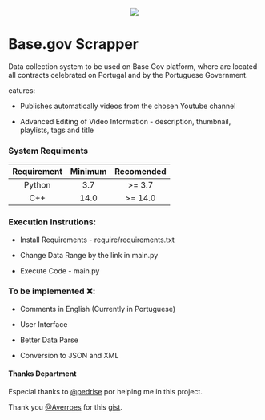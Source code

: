 <p align="center">
  <img src="https://github.com/luisalexleite/basegov-scrapper/blob/main/logo.png" />
</p>

# Base.gov Scrapper

Data collection system to be used on Base Gov platform, where are located all contracts celebrated on Portugal and by the Portuguese Government.

eatures:

- Publishes automatically videos from the chosen Youtube channel

- Advanced Editing of Video Information - description, thumbnail, playlists, tags and title

### System Requiments

| Requirement | Minimum | Recomended |
| :---------: | :-----: | :--------: |
|   Python    |   3.7   |   >= 3.7   |
|     C++     |  14.0   |  >= 14.0   |

### Execution Instrutions:

- Install Requirements - require/requirements.txt

- Change Data Range by the link in main.py

- Execute Code - main.py

### To be implemented ❌:

- Comments in English (Currently in Portuguese)

- User Interface

- Better Data Parse

- Conversion to JSON and XML

#### Thanks Department

Especial thanks to <a href='https://github.com/pedrlse'>@pedrlse</a> por helping me in this project.

Thank you <a href='https://github.com/Averroes'>@Averroes</a> for this <a href='https://gist.github.com/Averroes/6375a1cccd39fe9f2dd7'>gist</a>.
